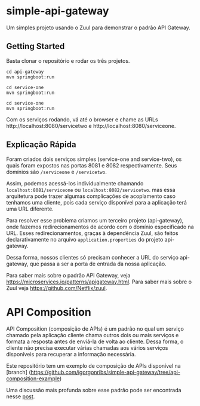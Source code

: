 # simple-api-gateway
Um simples projeto usando o Zuul para demonstrar o padrão API Gateway.

## Getting Started
Basta clonar o repositório e rodar os três projetos.
```
cd api-gateway
mvn springboot:run

cd service-one
mvn springboot:run

cd service-one
mvn springboot:run
```

Com os serviços rodando, vá até o browser e chame as URLs http://localhost:8080/servicetwo e http://localhost:8080/serviceone.

## Explicação Rápida
Foram criados dois serviços simples (service-one and service-two), os quais foram expostos nas portas 8081 e 8082 respectivamente.
Seus domínios são `/serviceone` e `/servicetwo`.

Assim, podemos acessá-los individualmente chamando `localhost:8081/serviceone` ou `localhost:8082/servicetwo`.
mas essa arquitetura pode trazer algumas complicações de acoplamento caso tenhamos uma cliente, pois cada serviço disponível para 
a aplicação terá uma URL diferente.

Para resolver esse problema criamos um terceiro projeto (api-gateway), onde fazemos redirecionamentos de acordo com o domínio especificado na URL. 
Esses redirecionamentos, graças à dependência Zuul, são feitos declarativamente no arquivo `application.properties` do projeto api-gateway.

Dessa forma, nossos clientes só precisam conhecer a URL do serviço api-gateway, que passa a ser a porta de entrada da nossa aplicação.

Para saber mais sobre o padrão API Gateway, veja https://microservices.io/patterns/apigateway.html.
Para saber mais sobre o Zuul veja https://github.com/Netflix/zuul.

# API Composition
API Composition (composição de APIs) é um padrão no qual um serviço chamado pela aplicação cliente chama outros dois ou mais serviços e formata a resposta antes de enviá-la de volta ao cliente. Dessa forma, o cliente não precisa executar várias chamadas aos vários serviços disponíveis para recuperar a informação necessária. 

Este repositório tem um exemplo de composição de APIs disponível na [branch] (https://github.com/igorgonribs/simple-api-gateway/tree/api-composition-example)

Uma discussão mais profunda sobre esse padrão pode ser encontrada nesse [post](https://medium.com/p/c266f0202b8/edit).